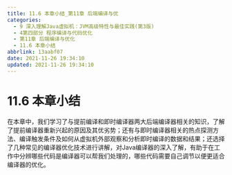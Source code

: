 ```yaml
---
title: 11.6 本章小结_第11章 后端编译与优
categories:
  - 9 深入理解Java虛拟机：JVM高级特性与最佳实践(第3版)
  - 4第四部分 程序编译与代码优化
  - 第11章 后端编译与优化
  - 11.6 本章小结
abbrlink: 13aabf07
date: 2021-11-26 19:34:10
updated: 2021-11-26 19:34:10
---
```

# 11.6 本章小结
在本章中，我们学习了与提前编译和即时编译器两大后端编译器相关的知识，了解了提前编译器重新兴起的原因及其优劣势；还有与即时编译器相关的热点探测方法、编译触发条件及如何从虚拟机外部观察和分析即时编译的数据和结果；还选择了几种常见的编译器优化技术进行讲解，对Java编译器的深入了解，有助于在工作中分辨哪些代码是编译器可以帮我们处理的，哪些代码需要自己调节以便更适合编译器的优化。
